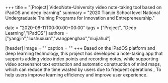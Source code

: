 +++
title = "[Project] VideoNote-University video note-taking tool based on iPadOS and deep learning"
summary = "2020 Tianjin School level National Undergraduate Training Programs for Innovation and Entrepreneurship."

date = "2020-08-11T00:00:00+00:00"
tags = ["Project", "Deep Learning","iPadOS"]
authors = ["yangjin","liushuxuan","wangpenghao","niujiahui"]

[header]
image = ""
caption = ""
+++
Based on the iPadOS platform and deep learning technology, this project has developed a note-taking app that supports adding video index points and recording notes, while supporting video screenshot text extraction and automatic construction of mind maps, which can reduce the time wasted by users due to frequent operations , To help users improve learning efficiency and improve user experience.